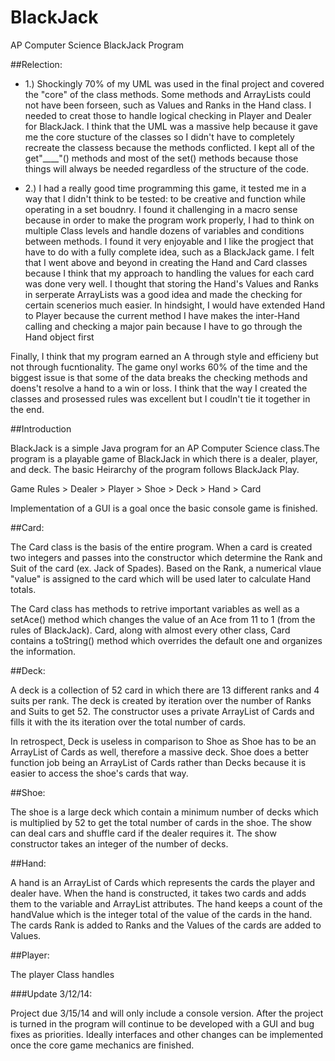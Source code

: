 BlackJack
=========

AP Computer Science BlackJack Program


##Relection:

* 1.) Shockingly 70% of my UML was used in the final project and covered the "core" of the class methods. Some methods and ArrayLists could not have been forseen, such as Values and Ranks in the Hand class. I needed to creat those to handle logical checking in Player and Dealer for BlackJack. I think that the UML was a massive help because it gave me the core stucture of the classes so I didn't have to completely recreate the classess because the methods conflicted. I kept all of the get"____"() methods and most of the set() methods because those things will always be needed regardless of the structure of the code.


* 2.) I had a really good time programming this game, it tested me in a way that I didn't think to be tested: to be creative and function while operating in a set boudnry. I found it challenging in a macro sense because in order to make the program work properly, I had to think on multiple Class levels and handle dozens of variables and conditions between methods. I found it very enjoyable and I like the progject that have to do with a fully complete idea, such as a BlackJack game. I felt that I went above and beyond in creating the Hand and Card classes because I think that my approach to handling the values for each card was done very well. I thought that storing the Hand's Values and Ranks in serperate ArrayLists was a good idea and made the checking for certain scenerios much easier. In hindsight, I would have extended Hand to Player because the current method I have makes the inter-Hand calling and checking a major pain because I have to go through the Hand object first


Finally, I think that my program earned an A through style and efficieny but not through fucntionality. The game onyl works 60% of the time and the biggest issue is that some of the data breaks the checking methods and doens't resolve a hand to a win or loss. I think that the way I created the classes and prosessed rules was excellent but I coudln't tie it together in the end.




##Introduction

BlackJack is a simple Java program for an AP Computer Science class.The program is a playable game of BlackJack in which there is a dealer, player, and deck. The basic Heirarchy of the program follows BlackJack Play. 

Game Rules > Dealer > Player > Shoe > Deck > Hand > Card

Implementation of a GUI is a goal once the basic console game is finished.


##Card:

The Card class is the basis of the entire program. When a card is created two integers and passes into the constructor which determine the Rank and Suit of the card (ex. Jack of Spades). Based on the Rank, a numerical vlaue "value" is assigned to the card which will be used later to calculate Hand totals.

The Card class has methods to retrive important variables as well as a setAce() method which changes the value of an Ace from 11 to 1 (from the rules of BlackJack). Card, along with almost every other class, Card contains a toString() method which overrides the default one and organizes the information.

##Deck:

A deck is a collection of 52 card in which there are 13 different ranks and 4 suits per rank. The deck is created by iteration over the number of Ranks and Suits to get 52. The constructor uses a private ArrayList of Cards and fills it with the its iteration over the total number of cards.

In retrospect, Deck is useless in comparison to Shoe as Shoe has to be an ArrayList of Cards as well, therefore a massive deck. Shoe does a better function job being an ArrayList of Cards rather than Decks because it is easier to access the shoe's cards that way.

##Shoe: 

The shoe is a large deck which contain a minimum number of decks which is multiplied by 52 to get the total number of cards in the shoe. The show can deal cars and shuffle card if the dealer requires it. The show constructor takes an integer of the number of decks.

##Hand:

A hand is an ArrayList of Cards which represents the cards the player and dealer have. When the hand is constructed, it takes two cards and adds them to the variable and ArrayList attributes. The hand keeps a count of the handValue which is the integer total of the value of the cards in the hand. The cards Rank is added to Ranks and the Values of the cards are added to Values.

##Player:

The player Class handles

###Update 3/12/14:

Project due 3/15/14 and will only include a console version. After the project is turned in the program will continue to be developed with a GUI and bug fixes as priorities. Ideally interfaces and other changes can be implemented once the core game mechanics are finished.


